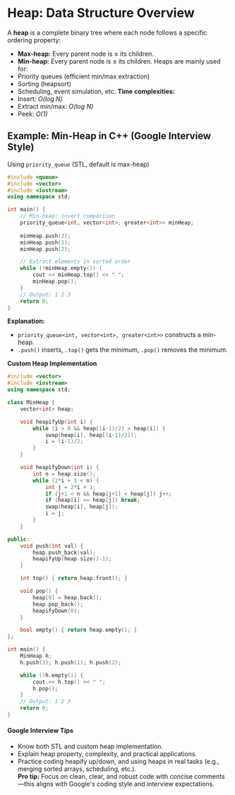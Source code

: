 # Heap: Data Structure Overview
A **heap** is a complete binary tree where each node follows a specific ordering property:
* **Max-heap:** Every parent node is ≥ its children.
* **Min-heap:** Every parent node is ≤ its children.
Heaps are mainly used for:
* Priority queues (efficient min/max extraction)
* Sorting (heapsort)
* Scheduling, event simulation, etc.
**Time complexities:**
* Insert: *O(log N)*
* Extract min/max: *O(log N)*
* Peek: *O(1)*

## Example: Min-Heap in C++ (Google Interview Style)
Using `priority_queue` (STL, default is max-heap)
```cpp
#include <queue>
#include <vector>
#include <iostream>
using namespace std;

int main() {
    // Min-heap: invert comparison
    priority_queue<int, vector<int>, greater<int>> minHeap;
    
    minHeap.push(3);
    minHeap.push(1);
    minHeap.push(2);

    // Extract elements in sorted order
    while (!minHeap.empty()) {
        cout << minHeap.top() << " ";
        minHeap.pop();
    }
    // Output: 1 2 3
    return 0;
}
```
**Explanation:**  
* `priority_queue<int, vector<int>, greater<int>>` constructs a min-heap.  
* `.push()` inserts, `.top()` gets the minimum, `.pop()` removes the minimum.

**Custom Heap Implementation**
  

```cpp
#include <vector>
#include <iostream>
using namespace std;

class MinHeap {
    vector<int> heap;

    void heapifyUp(int i) {
        while (i > 0 && heap[(i-1)/2] > heap[i]) {
            swap(heap[i], heap[(i-1)/2]);
            i = (i-1)/2;
        }
    }

    void heapifyDown(int i) {
        int n = heap.size();
        while (2*i + 1 < n) {
            int j = 2*i + 1;
            if (j+1 < n && heap[j+1] < heap[j]) j++;
            if (heap[i] <= heap[j]) break;
            swap(heap[i], heap[j]);
            i = j;
        }
    }

public:
    void push(int val) {
        heap.push_back(val);
        heapifyUp(heap.size()-1);
    }

    int top() { return heap.front(); }

    void pop() {
        heap[0] = heap.back();
        heap.pop_back();
        heapifyDown(0);
    }

    bool empty() { return heap.empty(); }
};

int main() {
    MinHeap h;
    h.push(3); h.push(1); h.push(2);

    while (!h.empty()) {
        cout << h.top() << " ";
        h.pop();
    }
    // Output: 1 2 3
    return 0;
}
```
#### Google Interview Tips
* Know both STL and custom heap implementation.
* Explain heap property, complexity, and practical applications.
* Practice coding heapify up/down, and using heaps in real tasks (e.g., merging sorted arrays, scheduling, etc.).  
**Pro tip:** Focus on clean, clear, and robust code with concise comments—this aligns with Google's coding style and interview expectations.
